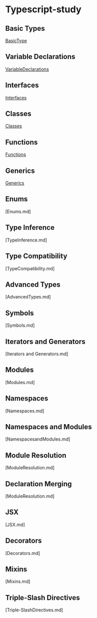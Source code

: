 # Typescript-study

## Basic Types
[BasicType](https://github.com/hyungheo/typescript-study/edit/master/BasicType.md)
## Variable Declarations
[VariableDeclarations](https://github.com/hyungheo/typescript-study/edit/master/VariableDeclarations.md)
## Interfaces
[Interfaces](https://github.com/hyungheo/typescript-study/edit/master/Interfaces.md)
## Classes
[Classes](https://github.com/hyungheo/typescript-study/edit/master/Classes.md)
## Functions
[Functions](https://github.com/hyungheo/typescript-study/edit/master/Functions.md)
## Generics
[Generics](https://github.com/hyungheo/typescript-study/edit/master/Generics.md)
## Enums
[Enums.md]
## Type Inference
[TypeInference.md]
## Type Compatibility
[TypeCompatibility.md]
## Advanced Types
[AdvancedTypes.md]
## Symbols
[Symbols.md]
## Iterators and Generators
[Iterators and Generators.md]
## Modules
[Modules.md]
## Namespaces
[Namespaces.md]
## Namespaces and Modules
[NamespacesandModules.md]
## Module Resolution
[ModuleResolution.md]
## Declaration Merging
[ModuleResolution.md]
## JSX
[JSX.md]
## Decorators
[Decorators.md]
## Mixins
[Mixins.md]
## Triple-Slash Directives
[Triple-SlashDirectives.md]


